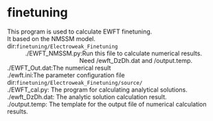# finetuning
This program is used to calculate EWFT finetuning.  
It based on the NMSSM model.  
dir:`finetuning/Electroweak_Finetuning`  
&#8195;&#8195;&#8195;./EWFT_NMSSM.py:Run this file to calculate numerical results.  
&#8195;&#8195;&#8195;&#8195;&#8195;&#8195;&#8195;&#8195;&#8195;&#8195;&#8195;&#8195;Need /ewft_DzDh.dat and /output.temp.  
  ./EWFT_Out.dat:The numerical result  
  ./ewft.ini:The parameter configuration file  
dir:`finetuning/Electroweak_Finetuning/source/`  
  ./EWFT_cal.py: The program for calculating analytical solutions.  
  ./ewft_DzDh.dat: The analytic solution calculation result.  
  ./output.temp: The template for the output file of numerical calculation results.  
